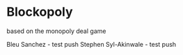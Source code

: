 # Blockopoly

based on the monopoly deal game

Bleu Sanchez - test push
Stephen Syl-Akinwale - test push
